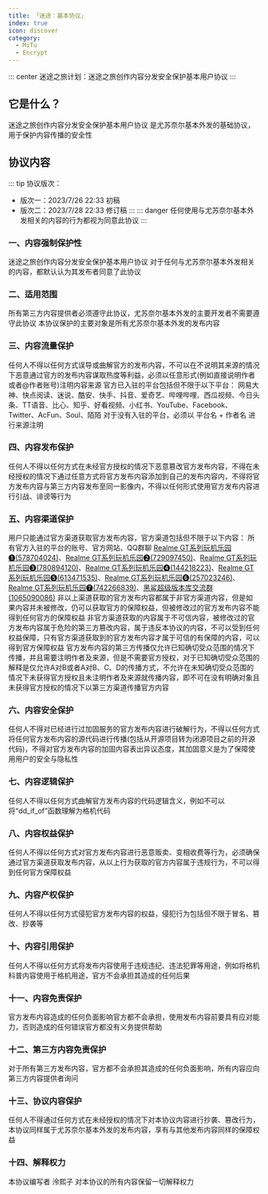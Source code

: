 ```yaml
---
title: 「迷途：基本协议」
index: true
icon: discover
category:
  - MiTu
  - Encrypt
---
```


::: center
迷途之旅计划：迷途之旅创作内容分发安全保护基本用户协议
:::

## 它是什么？
迷途之旅创作内容分发安全保护基本用户协议 是尤苏奈尔基本外发的基础协议，用于保护内容传播的安全性

## 协议内容
::: tip
协议版次：
 - 版次一：2023/7/26 22:33 初稿
 - 版次二：2023/7/28 22:33 修订稿
:::
::: danger
任何使用与尤苏奈尔基本外发相关的内容的行为都视为同意此协议
:::

### 一、内容强制保护性
迷途之旅创作内容分发安全保护基本用户协议 对于任何与尤苏奈尔基本外发相关的内容，都默认认为其发布者同意了此协议

### 二、适用范围
所有第三方内容提供者必须遵守此协议，尤苏奈尔基本外发的主要开发者不需要遵守此协议
本协议保护的主要对象是所有尤苏奈尔基本外发的发布内容

### 三、内容流量保护
任何人不得以任何方式误导或曲解官方的发布内容，不可以在不说明其来源的情况下恶意通过官方的发布内容谋取热度等利益，必须以任意形式(例如直接说明作者或者@作者账号)注明内容来源
官方已入驻的平台包括但不限于以下平台：
网易大神、快点阅读、迷说、酷安、快手、抖音、爱奇艺、哔哩哔哩、西瓜视频、今日头条、TT语音、比心、知乎、好看视频、小红书、YouTube、Facebook、Twitter、AcFun、Soul、陌陌
对于没有入驻的平台，必须以 平台名 + 作者名 进行来源注明

### 四、内容发布保护
任何人不得以任何方式在未经官方授权的情况下恶意篡改官方发布内容，不得在未经授权的情况下通过任意方式将官方发布内容添加到自己的发布内容内，不得将官方发布内容与第三方内容发布至同一影像内，不得以任何形式使用官方发布内容进行引战、诽谤等行为

### 五、内容渠道保护
用户只能通过官方渠道获取官方发布内容，官方渠道包括但不限于以下内容：
所有官方入驻的平台的账号、官方网站、QQ群聊 [Realme GT系列玩机乐园❶(578704024)](http://qm.qq.com/cgi-bin/qm/qr?_wv=1027&k=cs-4uT-zGRxwffbHWakz-p0CwZzODYrd&authKey=yFYr5waHfLD2XprBvMYam3HUSFgzVJAth4xSKGB4EXE9svRrngZ%2FavZumNQjw%2FwJ&noverify=0&group_code=578704024)、[Realme GT系列玩机乐园❷(729097450)](http://qm.qq.com/cgi-bin/qm/qr?_wv=1027&k=hOrxBG94kKb5y-sA7_bD5u_g-OtqW_qf&authKey=869NPmsWMG7OYk2xqkgCfIHvupmHd3mb26Zgx3qtDx17dPYgRWoLTKQa%2F0s88qTn&noverify=0&group_code=729097450)、[Realme GT系列玩机乐园❸(780894120)](http://qm.qq.com/cgi-bin/qm/qr?_wv=1027&k=A-6YwcljDoGuH9sGB23TEtrdQU3yXf8h&authKey=%2FtxJ4HcdpuDu2bqASv6ANM3%2BO6qSLJzV3M0kvrCr%2FpnysxzeHswJnokROtZEJUY5&noverify=0&group_code=780894120)、[Realme GT系列玩机乐园❹(144218223)](http://qm.qq.com/cgi-bin/qm/qr?_wv=1027&k=GThWmdPqD2cQh5vmRR84wXL95n44t5tF&authKey=6aVRsyMDTNP3xGHQIISp2U8taEgn9u6cZs8fSa6s7Lt2UKn1AIpRiaalCMXY7kpZ&noverify=0&group_code=144218223)、[Realme GT系列玩机乐园❺(613471535)](http://qm.qq.com/cgi-bin/qm/qr?_wv=1027&k=MiMUmXT4EAvGqKtGahUNU0FWNNDfkvFK&authKey=le29Yp3fBxwf7he8zJ8Xn%2BtsoOBHREaBUj7vQP8KJdGef0jnyQN2McowOM5xBZY%2F&noverify=0&group_code=613471535)、[Realme GT系列玩机乐园❻(257023246)](http://qm.qq.com/cgi-bin/qm/qr?_wv=1027&k=ahmRlnuVdfvVIHHnl0D1u1nP_9OQT1SP&authKey=7bPRoHmOxbT9vPFM6eo9pGAg6g4HkPlz%2FsLpG1apoKYpGtVr1%2BmH70JCQk0N7DSk&noverify=0&group_code=257023246)、[Realme GT系列玩机乐园❼(742266839)](http://qm.qq.com/cgi-bin/qm/qr?_wv=1027&k=5uY3V81I0Lk7wAXw2hwdYgDzi3azDqCo&authKey=b%2Bai%2FU5hANr%2BV%2FHdQzx1q1RJKBrnU1xtL4p9rE5rXcQn6TUNUWWx4NJzuk9ExGDx&noverify=0&group_code=742266839)、[黑鲨超级版本库交流群(1065090086)](http://qm.qq.com/cgi-bin/qm/qr?_wv=1027&k=KeI1dALfgo6M4I5rM-s8ZFCOYtG-zotf&authKey=8dnhL%2FSQ1rZRmlDTnqvrp4y5ice%2F2ffPGs9p4OXcO43wccbF47qhEyJNL2JhkoGt&noverify=0&group_code=1065090086)
非以上渠道获取的官方发布内容都属于非官方渠道内容，但是如果内容并未被修改，仍可以获取官方的保障权益，但被修改过的官方发布内容不能得到任何官方的保障权益
非官方渠道获取的内容属于不可信内容，被修改过的官方发布内容属于危险的第三方篡改内容，属于违反本协议的内容，不可以受到任何权益保障，只有官方渠道获取到的官方发布内容才属于可信的有保障的内容，可以得到官方保障权益
官方发布内容的第三方传播仅允许已知确切受众范围的情况下传播，并且需要注明作者及来源，但是不需要官方授权，对于已知确切受众范围的解释是仅允许A对B或者A对B、C、D的传播方式，不允许在未知确切受众范围的情况下未获得官方授权且未注明作者及来源就传播内容，即不可在没有明确对象且未获得官方授权的情况下以第三方渠道传播官方内容

### 六、内容安全保护
任何人不得对已经进行过加固服务的官方发布内容进行破解行为，不得以任何方式将任何官方发布内容的源代码进行传播(包括从开源项目转为闭源项目之前的开源代码)，不得对官方发布内容的加固内容表出异议态度，其加固意义是为了保障使用用户的安全与隐私性

### 七、内容逻辑保护
任何人不得以任何方式曲解官方发布内容的代码逻辑含义，例如不可以将“dd_if_of”函数理解为格机代码

### 八、内容权益保护
任何人不得以任何方式对官方发布内容进行恶意贩卖、变相收费等行为，必须确保通过官方渠道获取发布内容，从以上行为获取的官方内容属于违规行为，不可以得到任何官方保障权益

### 九、内容产权保护
任何人不得以任何方式侵犯官方发布内容的权益，侵犯行为包括但不限于冒名、篡改、抄袭等

### 十、内容引用保护
任何人不得以任何方式将发布内容使用于违规违纪、违法犯罪等用途，例如将格机科普内容使用于格机用途，官方不会承担其造成的任何后果

### 十一、内容免责保护
官方发布内容造成的任何负面影响官方都不会承担，使用发布内容前要具有应对能力，否则造成的任何错误官方都没有义务提供帮助

### 十二、第三方内容免责保护
对于所有第三方发布内容，官方都不会承担其造成的任何负面影响，所有内容应向第三方内容提供者询问

### 十三、协议内容保护
任何人不得通过任何方式在未经授权的情况下对本协议内容进行抄袭、篡改行为，本协议同样属于尤苏奈尔基本外发的发布内容，享有与其他发布内容同样的保障权益

### 十四、解释权力
本协议编写者 泠熙子 对本协议的所有内容保留一切解释权力